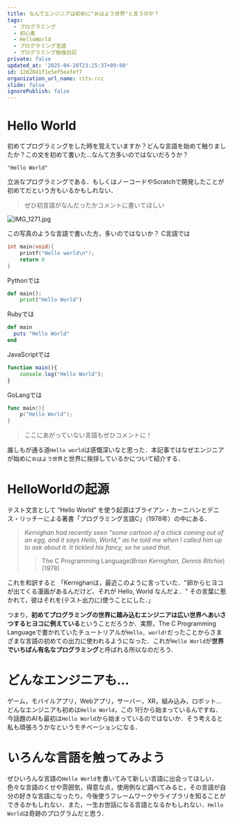 ```yaml
---
title: なんでエンジニアは初めに"おはよう世界"と言うのか？
tags:
  - プログラミング
  - 初心者
  - HelloWorld
  - プログラミング言語
  - プログラミング勉強日記
private: false
updated_at: '2025-04-20T23:25:37+09:00'
id: 1282041f1e5ef5eafef7
organization_url_name: rits-rcc
slide: false
ignorePublish: false
---
```

# Hello World
初めてプログラミングをした時を覚えていますか？どんな言語を始めて触りましたか？この文を初めて書いた...なんて方多いのではないだろうか？
```
"Hello World"
```
立派なプログラミングである．もしくはノーコードやScratchで開発したことが初めてだという方もいるかもしれない．

> ぜひ初言語がなんだったかコメントに書いてほしい

![IMG_1271.jpg](https://qiita-image-store.s3.ap-northeast-1.amazonaws.com/0/3757442/85969e19-6718-44bd-a097-ff0641859987.jpeg)



この写真のような言語で書いた方，多いのではないか？
C言語では
```c
int main(void){
    printf("Hello world\n");
    return 0
}
```
Pythonでは
```py
def main():
    print("Hello World")
```
Rubyでは
```rb
def main
  puts "Hello World"
end
```
JavaScriptでは
```js
function main(){
    console.log("Hello World");
}
```
GoLangでは
```go
func main(){
    p("Hello World");
}
```

> ここにあがっていない言語もぜひコメントに！

誰しもが通る道`Hello world`は感慨深いなと思った．本記事ではなぜエンジニアが始めに`おはよう世界`と世界に挨拶しているかについて紹介する．

# HelloWorldの起源
テスト文言として “Hello World” を使う起源はブライアン・カーニハンとデニス・リッチーによる著書「プログラミング言語C」（1978年）の中にある．
> *Kernighan had recently seen “some cartoon of a chick coming out of an egg, and it says Hello, World,” as he told me when I called him up to ask about it. It tickled his fancy, so he used that.*
>> The C Programming Language(*Brian Kernighan, Dennis Ritchie*)(1978)

これを和訳すると
「Kernighanは，最近このように言っていた．"卵からヒヨコが出てくる漫画があるんだけど、それが Hello, World なんだよ．" その言葉に惹かれて，彼はそれを(テスト出力に)使うことにした．」

つまり，**初めてプログラミングの世界に踏み込むエンジニアは広い世界へあいさつするヒヨコに例えている**ということだろうか．実際，The C Programming Languageで書かれていたチュートリアルが`Hello, world!`だったことからさまざまな言語の初めての出力に使われるようになった．これが`Hello World`が**世界でいちばん有名なプログラミング**と呼ばれる所以なのだろう．

# どんなエンジニアも...
ゲーム，モバイルアプリ，Webアプリ，サーバー，XR，組み込み，ロボット...どんなエンジニアも初めは`Hello World`，この 1行から始まっているんですね．今話題のAIも最初は`Hello World`から始まっているのではないか．そう考えると私も頑張ろうかなというモチベーションになる．

# いろんな言語を触ってみよう
ぜひいろんな言語の`Hello World`を書いてみて新しい言語に出会ってほしい．色々な言語のくせや雰囲気，得意な点，使用例など調べてみると，その言語が自分の好きな言語になったり，今後使うフレームワークやライブラリを知ることができるかもしれない．また，一生お世話になる言語となるかもしれない．`Hello World`は奇跡のプログラムだと思う．
